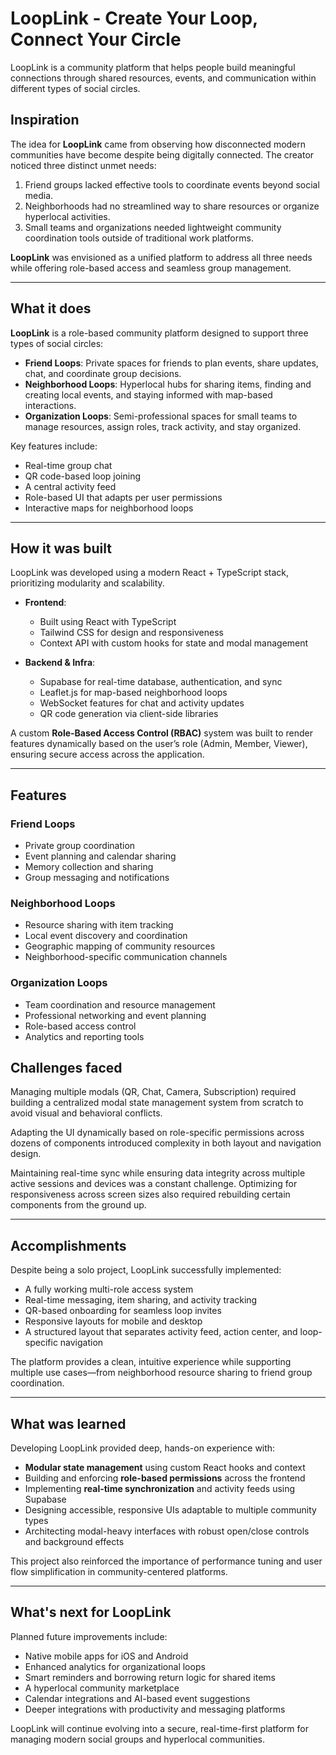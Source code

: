 # LoopLink - Create Your Loop, Connect Your Circle

LoopLink is a community platform that helps people build meaningful connections through shared resources, events, and communication within different types of social circles.

## Inspiration

The idea for **LoopLink** came from observing how disconnected modern communities have become despite being digitally connected. The creator noticed three distinct unmet needs:  
1. Friend groups lacked effective tools to coordinate events beyond social media.  
2. Neighborhoods had no streamlined way to share resources or organize hyperlocal activities.  
3. Small teams and organizations needed lightweight community coordination tools outside of traditional work platforms.

**LoopLink** was envisioned as a unified platform to address all three needs while offering role-based access and seamless group management.

---

## What it does

**LoopLink** is a role-based community platform designed to support three types of social circles:

- **Friend Loops**: Private spaces for friends to plan events, share updates, chat, and coordinate group decisions.
- **Neighborhood Loops**: Hyperlocal hubs for sharing items, finding and creating local events, and staying informed with map-based interactions.
- **Organization Loops**: Semi-professional spaces for small teams to manage resources, assign roles, track activity, and stay organized.

Key features include:
- Real-time group chat  
- QR code-based loop joining  
- A central activity feed  
- Role-based UI that adapts per user permissions  
- Interactive maps for neighborhood loops

---

## How it was built

LoopLink was developed using a modern React + TypeScript stack, prioritizing modularity and scalability.

- **Frontend**:
  - Built using React with TypeScript  
  - Tailwind CSS for design and responsiveness  
  - Context API with custom hooks for state and modal management  

- **Backend & Infra**:
  - Supabase for real-time database, authentication, and sync  
  - Leaflet.js for map-based neighborhood loops  
  - WebSocket features for chat and activity updates  
  - QR code generation via client-side libraries

A custom **Role-Based Access Control (RBAC)** system was built to render features dynamically based on the user’s role (Admin, Member, Viewer), ensuring secure access across the application.

---
## Features

### Friend Loops
- Private group coordination
- Event planning and calendar sharing
- Memory collection and sharing
- Group messaging and notifications

### Neighborhood Loops
- Resource sharing with item tracking
- Local event discovery and coordination
- Geographic mapping of community resources
- Neighborhood-specific communication channels

### Organization Loops
- Team coordination and resource management
- Professional networking and event planning
- Role-based access control
- Analytics and reporting tools
## Challenges faced

Managing multiple modals (QR, Chat, Camera, Subscription) required building a centralized modal state management system from scratch to avoid visual and behavioral conflicts.  

Adapting the UI dynamically based on role-specific permissions across dozens of components introduced complexity in both layout and navigation design.  

Maintaining real-time sync while ensuring data integrity across multiple active sessions and devices was a constant challenge. Optimizing for responsiveness across screen sizes also required rebuilding certain components from the ground up.

---

## Accomplishments

Despite being a solo project, LoopLink successfully implemented:
- A fully working multi-role access system  
- Real-time messaging, item sharing, and activity tracking  
- QR-based onboarding for seamless loop invites  
- Responsive layouts for mobile and desktop  
- A structured layout that separates activity feed, action center, and loop-specific navigation

The platform provides a clean, intuitive experience while supporting multiple use cases—from neighborhood resource sharing to friend group coordination.

---

## What was learned

Developing LoopLink provided deep, hands-on experience with:
- **Modular state management** using custom React hooks and context  
- Building and enforcing **role-based permissions** across the frontend  
- Implementing **real-time synchronization** and activity feeds using Supabase  
- Designing accessible, responsive UIs adaptable to multiple community types  
- Architecting modal-heavy interfaces with robust open/close controls and background effects

This project also reinforced the importance of performance tuning and user flow simplification in community-centered platforms.

---

## What's next for LoopLink

Planned future improvements include:
- Native mobile apps for iOS and Android  
- Enhanced analytics for organizational loops  
- Smart reminders and borrowing return logic for shared items  
- A hyperlocal community marketplace  
- Calendar integrations and AI-based event suggestions  
- Deeper integrations with productivity and messaging platforms

LoopLink will continue evolving into a secure, real-time-first platform for managing modern social groups and hyperlocal communities.
